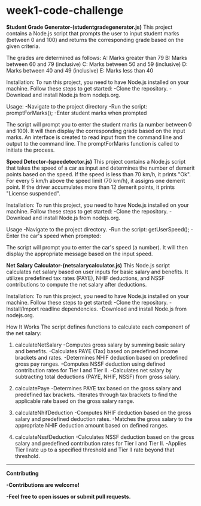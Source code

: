 # week1-code-challenge

**Student Grade Generator-(studentgradegenerator.js)**
This project contains a Node.js script that prompts the user to input student marks 
(between 0 and 100) and returns the corresponding grade based on the given criteria. 

The grades are determined as follows:
A: Marks greater than 79
B: Marks between 60 and 79 (inclusive)
C: Marks between 50 and 59 (inclusive)
D: Marks between 40 and 49 (inclusive)
E: Marks less than 40

Installation:
To run this project, you need to have Node.js installed on your machine. 
Follow these steps to get started:
-Clone the repository.
-Download and install Node.js from nodejs.org.

Usage:
-Navigate to the project directory
-Run the script: promptForMarks();
-Enter student marks when prompted

The script will prompt you to enter the student marks (a number between 0 and 100).
It will then display the corresponding grade based on the input marks. An interface is created 
to read input from the command line and output to the command line. The promptForMarks function is called to initiate the process.




**Speed Detector-(speedetector.js)**
This project contains a Node.js script that takes the speed of a car as input and determines the number of demerit points based on the speed. If the speed is less than 70 km/h, it prints "Ok". For every 5 km/h above the speed limit (70 km/h), it assigns one demerit point. If the driver accumulates more than 12 demerit points, it prints "License suspended".

Installation:
To run this project, you need to have Node.js installed on your machine. 
Follow these steps to get started:
-Clone the repository.
-Download and install Node.js from nodejs.org.

Usage
-Navigate to the project directory.
-Run the script: getUserSpeed();
-Enter the car's speed when prompted:

The script will prompt you to enter the car's speed (a number).
It will then display the appropriate message based on the input speed.





**Net Salary Calculator-(netsalarycalculator.js)**
This Node.js script calculates net salary based on user inputs for basic salary and benefits. It utilizes predefined tax rates (PAYE), NHIF deductions, and NSSF contributions to compute the net salary after deductions.

Installation:
To run this project, you need to have Node.js installed on your machine. 
Follow these steps to get started:
-Clone the repository.
-Install/Import readline dependencies.
-Download and install Node.js from nodejs.org.

How It Works
The script defines functions to calculate each component of the net salary:

1. calculateNetSalary
-Computes gross salary by summing basic salary and benefits.
-Calculates PAYE (Tax) based on predefined income brackets and rates.
-Determines NHIF deduction based on predefined gross pay ranges.
-Computes NSSF deduction using defined contribution rates for Tier I and Tier II.
-Calculates net salary by subtracting total deductions (PAYE, NHIF, NSSF) from gross salary.

2. calculatePaye
-Determines PAYE tax based on the gross salary and predefined tax brackets.
-Iterates through tax brackets to find the applicable rate based on the gross salary range.

3. calculateNhifDeduction
-Computes NHIF deduction based on the gross salary and predefined deduction rates.
-Matches the gross salary to the appropriate NHIF deduction amount based on defined ranges.

4. calculateNssfDeduction
-Calculates NSSF deduction based on the gross salary and predefined contribution rates for Tier I and Tier II.
-Applies Tier I rate up to a specified threshold and Tier II rate beyond that threshold.

****************************************************************************************************************************************************************************************************************************************

**Contributing**

**-Contributions are welcome!** 

**-Feel free to open issues or submit pull requests.**

















































